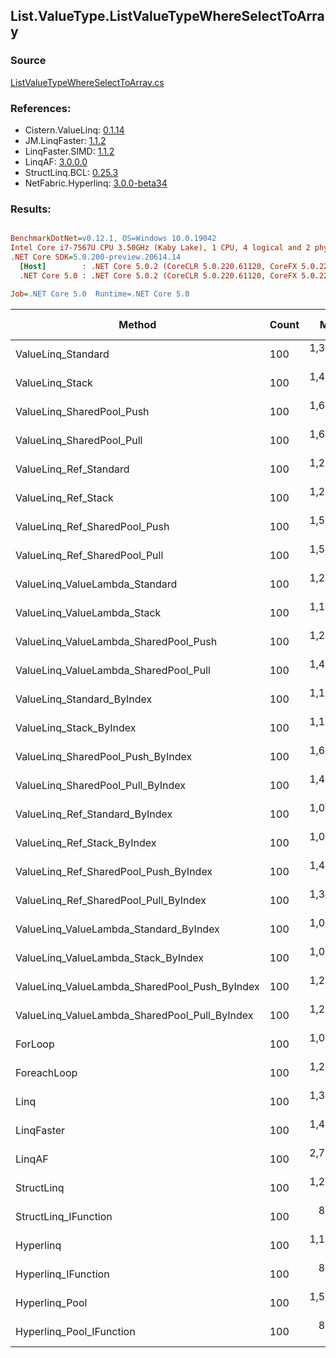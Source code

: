 ﻿## List.ValueType.ListValueTypeWhereSelectToArray

### Source
[ListValueTypeWhereSelectToArray.cs](../LinqBenchmarks/List/ValueType/ListValueTypeWhereSelectToArray.cs)

### References:
- Cistern.ValueLinq: [0.1.14](https://www.nuget.org/packages/Cistern.ValueLinq/0.1.14)
- JM.LinqFaster: [1.1.2](https://www.nuget.org/packages/JM.LinqFaster/1.1.2)
- LinqFaster.SIMD: [1.1.2](https://www.nuget.org/packages/LinqFaster.SIMD/1.0.3)
- LinqAF: [3.0.0.0](https://www.nuget.org/packages/LinqAF/3.0.0.0)
- StructLinq.BCL: [0.25.3](https://www.nuget.org/packages/StructLinq.BCL/0.25.3)
- NetFabric.Hyperlinq: [3.0.0-beta34](https://www.nuget.org/packages/NetFabric.Hyperlinq/3.0.0-beta34)

### Results:
``` ini

BenchmarkDotNet=v0.12.1, OS=Windows 10.0.19042
Intel Core i7-7567U CPU 3.50GHz (Kaby Lake), 1 CPU, 4 logical and 2 physical cores
.NET Core SDK=5.0.200-preview.20614.14
  [Host]        : .NET Core 5.0.2 (CoreCLR 5.0.220.61120, CoreFX 5.0.220.61120), X64 RyuJIT
  .NET Core 5.0 : .NET Core 5.0.2 (CoreCLR 5.0.220.61120, CoreFX 5.0.220.61120), X64 RyuJIT

Job=.NET Core 5.0  Runtime=.NET Core 5.0  

```
|                                        Method | Count |       Mean |    Error |   StdDev | Ratio | RatioSD |  Gen 0 | Gen 1 | Gen 2 | Allocated |
|---------------------------------------------- |------ |-----------:|---------:|---------:|------:|--------:|-------:|------:|------:|----------:|
|                            ValueLinq_Standard |   100 | 1,383.3 ns | 10.39 ns |  9.72 ns |  1.30 |    0.01 | 1.0433 |     - |     - |    2184 B |
|                               ValueLinq_Stack |   100 | 1,451.8 ns |  9.17 ns |  8.57 ns |  1.37 |    0.01 | 1.0433 |     - |     - |    2184 B |
|                     ValueLinq_SharedPool_Push |   100 | 1,645.0 ns | 11.02 ns |  9.77 ns |  1.55 |    0.01 | 1.0433 |     - |     - |    2184 B |
|                     ValueLinq_SharedPool_Pull |   100 | 1,625.1 ns | 12.50 ns | 11.08 ns |  1.53 |    0.01 | 1.0433 |     - |     - |    2184 B |
|                        ValueLinq_Ref_Standard |   100 | 1,278.1 ns |  1.77 ns |  1.48 ns |  1.21 |    0.01 | 1.0433 |     - |     - |    2184 B |
|                           ValueLinq_Ref_Stack |   100 | 1,236.6 ns |  2.26 ns |  2.00 ns |  1.17 |    0.01 | 1.0433 |     - |     - |    2184 B |
|                 ValueLinq_Ref_SharedPool_Push |   100 | 1,517.6 ns |  5.11 ns |  4.78 ns |  1.43 |    0.01 | 1.0433 |     - |     - |    2184 B |
|                 ValueLinq_Ref_SharedPool_Pull |   100 | 1,590.1 ns |  7.97 ns |  7.45 ns |  1.50 |    0.01 | 1.0433 |     - |     - |    2184 B |
|                ValueLinq_ValueLambda_Standard |   100 | 1,289.3 ns |  8.67 ns |  7.69 ns |  1.22 |    0.01 | 1.0433 |     - |     - |    2184 B |
|                   ValueLinq_ValueLambda_Stack |   100 | 1,198.8 ns |  4.67 ns |  4.37 ns |  1.13 |    0.01 | 1.0433 |     - |     - |    2184 B |
|         ValueLinq_ValueLambda_SharedPool_Push |   100 | 1,236.1 ns |  5.86 ns |  5.20 ns |  1.17 |    0.01 | 1.0433 |     - |     - |    2184 B |
|         ValueLinq_ValueLambda_SharedPool_Pull |   100 | 1,445.3 ns | 10.64 ns |  9.95 ns |  1.36 |    0.01 | 1.0433 |     - |     - |    2184 B |
|                    ValueLinq_Standard_ByIndex |   100 | 1,184.4 ns |  4.72 ns |  4.19 ns |  1.12 |    0.01 | 1.0433 |     - |     - |    2184 B |
|                       ValueLinq_Stack_ByIndex |   100 | 1,156.0 ns |  6.52 ns |  5.45 ns |  1.09 |    0.01 | 1.0433 |     - |     - |    2184 B |
|             ValueLinq_SharedPool_Push_ByIndex |   100 | 1,662.6 ns | 10.64 ns |  9.43 ns |  1.57 |    0.01 | 1.0433 |     - |     - |    2184 B |
|             ValueLinq_SharedPool_Pull_ByIndex |   100 | 1,442.3 ns |  5.18 ns |  4.60 ns |  1.36 |    0.01 | 1.0433 |     - |     - |    2184 B |
|                ValueLinq_Ref_Standard_ByIndex |   100 | 1,081.7 ns |  2.61 ns |  2.32 ns |  1.02 |    0.01 | 1.0433 |     - |     - |    2184 B |
|                   ValueLinq_Ref_Stack_ByIndex |   100 | 1,044.3 ns |  4.18 ns |  3.71 ns |  0.98 |    0.01 | 1.0433 |     - |     - |    2184 B |
|         ValueLinq_Ref_SharedPool_Push_ByIndex |   100 | 1,498.8 ns |  3.93 ns |  3.68 ns |  1.41 |    0.01 | 1.0433 |     - |     - |    2184 B |
|         ValueLinq_Ref_SharedPool_Pull_ByIndex |   100 | 1,346.4 ns |  5.72 ns |  5.07 ns |  1.27 |    0.01 | 1.0433 |     - |     - |    2184 B |
|        ValueLinq_ValueLambda_Standard_ByIndex |   100 | 1,073.1 ns |  7.68 ns |  6.41 ns |  1.01 |    0.01 | 1.0433 |     - |     - |    2184 B |
|           ValueLinq_ValueLambda_Stack_ByIndex |   100 | 1,035.7 ns |  4.54 ns |  4.03 ns |  0.98 |    0.00 | 1.0433 |     - |     - |    2184 B |
| ValueLinq_ValueLambda_SharedPool_Push_ByIndex |   100 | 1,280.9 ns |  3.91 ns |  3.66 ns |  1.21 |    0.01 | 1.0433 |     - |     - |    2184 B |
| ValueLinq_ValueLambda_SharedPool_Pull_ByIndex |   100 | 1,288.2 ns |  4.86 ns |  4.31 ns |  1.21 |    0.01 | 1.0433 |     - |     - |    2184 B |
|                                       ForLoop |   100 | 1,060.6 ns |  5.64 ns |  4.71 ns |  1.00 |    0.00 | 3.4866 |     - |     - |    7296 B |
|                                   ForeachLoop |   100 | 1,276.2 ns |  6.89 ns |  6.11 ns |  1.20 |    0.01 | 3.4866 |     - |     - |    7296 B |
|                                          Linq |   100 | 1,362.5 ns | 11.52 ns | 10.77 ns |  1.29 |    0.01 | 2.5616 |     - |     - |    5360 B |
|                                    LinqFaster |   100 | 1,410.1 ns |  7.45 ns |  6.97 ns |  1.33 |    0.01 | 3.4866 |     - |     - |    7296 B |
|                                        LinqAF |   100 | 2,792.3 ns | 21.47 ns | 20.08 ns |  2.63 |    0.02 | 3.4714 |     - |     - |    7264 B |
|                                    StructLinq |   100 | 1,230.9 ns |  5.43 ns |  5.08 ns |  1.16 |    0.01 | 1.0929 |     - |     - |    2288 B |
|                          StructLinq_IFunction |   100 |   871.9 ns |  3.06 ns |  2.56 ns |  0.82 |    0.00 | 1.0433 |     - |     - |    2184 B |
|                                     Hyperlinq |   100 | 1,122.9 ns |  5.28 ns |  4.41 ns |  1.06 |    0.00 | 1.0433 |     - |     - |    2184 B |
|                           Hyperlinq_IFunction |   100 |   874.0 ns |  3.92 ns |  3.48 ns |  0.82 |    0.01 | 1.0433 |     - |     - |    2184 B |
|                                Hyperlinq_Pool |   100 | 1,562.9 ns |  3.83 ns |  3.40 ns |  1.47 |    0.01 | 0.0267 |     - |     - |      56 B |
|                      Hyperlinq_Pool_IFunction |   100 |   826.2 ns |  1.10 ns |  0.97 ns |  0.78 |    0.00 | 0.0267 |     - |     - |      56 B |
